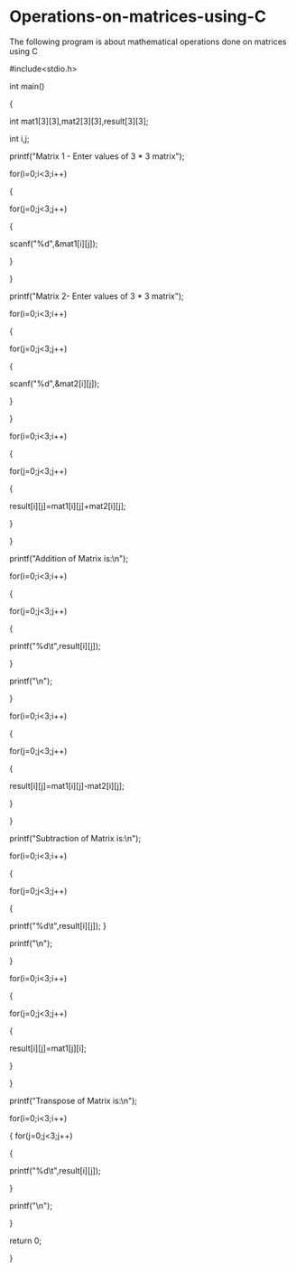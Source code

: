 # Operations-on-matrices-using-C
The following program is about mathematical operations done on matrices using C

#include<stdio.h> 

int main() 

{ 

int mat1[3][3],mat2[3][3],result[3][3]; 

int i,j; 

printf("Matrix 1 - Enter values of 3 * 3 matrix"); 

for(i=0;i<3;i++) 

{ 

for(j=0;j<3;j++) 

{ 

scanf("%d",&mat1[i][j]); 

}  

} 

printf("Matrix 2- Enter values of 3 * 3 matrix"); 

for(i=0;i<3;i++) 

{ 

for(j=0;j<3;j++) 

{ 

scanf("%d",&mat2[i][j]); 

}  

} 

for(i=0;i<3;i++) 

{ 

for(j=0;j<3;j++) 

{ 

result[i][j]=mat1[i][j]+mat2[i][j]; 

}  

} 

printf("Addition of Matrix is:\n"); 

for(i=0;i<3;i++) 

{ 

for(j=0;j<3;j++) 

{ 

printf("%d\t",result[i][j]); 

}  

printf("\n"); 

} 

for(i=0;i<3;i++) 

{ 

for(j=0;j<3;j++) 

{ 

result[i][j]=mat1[i][j]-mat2[i][j]; 

}  

} 

printf("Subtraction of Matrix is:\n"); 

for(i=0;i<3;i++) 

{ 

for(j=0;j<3;j++) 

{ 

printf("%d\t",result[i][j]); 
}  

printf("\n"); 

} 

for(i=0;i<3;i++) 

{ 

for(j=0;j<3;j++) 

{ 

result[i][j]=mat1[j][i]; 

}  

} 

printf("Transpose of Matrix is:\n"); 

for(i=0;i<3;i++) 

{ 
for(j=0;j<3;j++) 

{ 

printf("%d\t",result[i][j]); 

}  

printf("\n"); 

} 

return 0;  

} 
